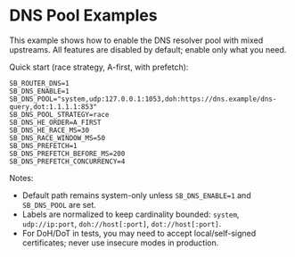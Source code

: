 # DNS Pool Examples

This example shows how to enable the DNS resolver pool with mixed upstreams. All features are disabled by default; enable only what you need.

Quick start (race strategy, A-first, with prefetch):

```
SB_ROUTER_DNS=1
SB_DNS_ENABLE=1
SB_DNS_POOL="system,udp:127.0.0.1:1053,doh:https://dns.example/dns-query,dot:1.1.1.1:853"
SB_DNS_POOL_STRATEGY=race
SB_DNS_HE_ORDER=A_FIRST
SB_DNS_HE_RACE_MS=30
SB_DNS_RACE_WINDOW_MS=50
SB_DNS_PREFETCH=1
SB_DNS_PREFETCH_BEFORE_MS=200
SB_DNS_PREFETCH_CONCURRENCY=4
```

Notes:
- Default path remains system-only unless `SB_DNS_ENABLE=1` and `SB_DNS_POOL` are set.
- Labels are normalized to keep cardinality bounded: `system`, `udp://ip:port`, `doh://host[:port]`, `dot://host[:port]`.
- For DoH/DoT in tests, you may need to accept local/self-signed certificates; never use insecure modes in production.

